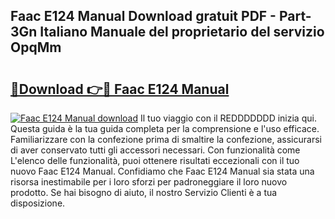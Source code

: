## Faac E124 Manual Download gratuit PDF - Part-3Gn Italiano Manuale del proprietario del servizio OpqMm

# <h2><a href="http://dfcgi2.blite.top/?on=Faac+E124+Manual">🔗Download 👉🔴 Faac E124 Manual</a></h2>

[![Faac E124 Manual download](https://i.imgur.com/lujVjoI.png)](http://dfcgi2.blite.top/?on=Faac+E124+Manual)
Il tuo viaggio con il REDDDDDDD inizia qui. Questa guida è la tua guida completa per la comprensione e l'uso efficace. Familiarizzare con la confezione prima di smaltire la confezione, assicurarsi di aver conservato tutti gli accessori necessari. Con funzionalità come L'elenco delle funzionalità, puoi ottenere risultati eccezionali con il tuo nuovo Faac E124 Manual. Confidiamo che Faac E124 Manual sia stata una risorsa inestimabile per i loro sforzi per padroneggiare il loro nuovo prodotto. Se hai bisogno di aiuto, il nostro Servizio Clienti è a tua disposizione.
